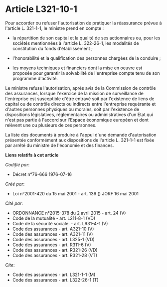 # Article L321-10-1

Pour accorder ou refuser l'autorisation de pratiquer la réassurance prévue à l'article L. 321-1-1, le ministre prend en
compte :

- la répartition de son capital et la qualité de ses actionnaires ou, pour les sociétés mentionnées à l'article L. 322-26-1,
les modalités de constitution du fonds d'établissement ;

- l'honorabilité et la qualification des personnes chargées de la conduire ;

- les moyens techniques et financiers dont la mise en oeuvre est proposée pour garantir la solvabilité de l'entreprise compte
tenu de son programme d'activité.

Le ministre refuse l'autorisation, après avis de la Commission de contrôle des assurances, lorsque l'exercice de la mission
de surveillance de l'entreprise est susceptible d'être entravé soit par l'existence de liens de capital ou de contrôle
directs ou indirects entre l'entreprise requérante et d'autres personnes physiques ou morales, soit par l'existence de
dispositions législatives, réglementaires ou administratives d'un Etat qui n'est pas partie à l'accord sur l'Espace
économique européen et dont relèvent une ou plusieurs de ces personnes.

La liste des documents à produire à l'appui d'une demande d'autorisation présentée conformément aux dispositions de l'article
L. 321-1-1 est fixée par arrêté du ministre de l'économie et des finances.

**Liens relatifs à cet article**

_Codifié par_:

  - Décret n°76-666 1976-07-16

_Créé par_:

  - Loi n°2001-420 du 15 mai 2001 - art. 136 () JORF 16 mai 2001

_Cité par_:

  - ORDONNANCE n°2015-378 du 2 avril 2015 - art. 24 (V)
  - Code de la mutualité - art. L211-8-1 (VD)
  - Code de la sécurité sociale. - art. L931-4-1 (V)
  - Code des assurances - art. A321-10 (V)
  - Code des assurances - art. A321-11 (V)
  - Code des assurances - art. L325-1 (VD)
  - Code des assurances - art. R311-6 (V)
  - Code des assurances - art. R321-26 (VD)
  - Code des assurances - art. R321-28 (VT)

_Cite_:

  - Code des assurances - art. L321-1-1 (M)
  - Code des assurances - art. L322-26-1 (T)
